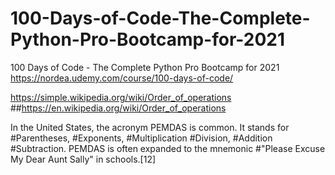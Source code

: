 # 100-Days-of-Code-The-Complete-Python-Pro-Bootcamp-for-2021

100 Days of Code - The Complete Python Pro Bootcamp for 2021
https://nordea.udemy.com/course/100-days-of-code/

https://simple.wikipedia.org/wiki/Order_of_operations
##https://en.wikipedia.org/wiki/Order_of_operations

In the United States, the acronym PEMDAS is common. 
It stands for 
#Parentheses, 
#Exponents, 
#Multiplication
#Division, 
#Addition
#Subtraction.
PEMDAS is often expanded to the mnemonic 
#"Please Excuse My Dear Aunt Sally" 
in schools.[12]